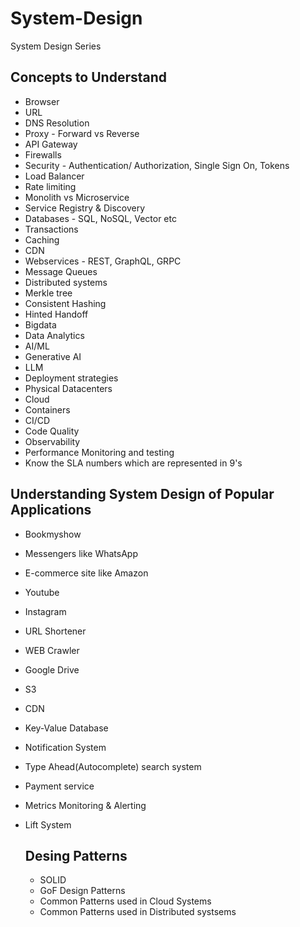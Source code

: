 # System-Design
 System Design Series

 ## Concepts to Understand
 * Browser
 * URL
 * DNS Resolution
 * Proxy - Forward vs Reverse
 * API Gateway
 * Firewalls
 * Security - Authentication/ Authorization, Single Sign On, Tokens
 * Load Balancer
 * Rate limiting
 * Monolith vs Microservice
 * Service Registry & Discovery
 * Databases - SQL, NoSQL, Vector etc
 * Transactions
 * Caching
 * CDN
 * Webservices - REST, GraphQL, GRPC
 * Message Queues
 * Distributed systems
 * Merkle tree
 * Consistent Hashing
 * Hinted Handoff
 * Bigdata
 * Data Analytics
 * AI/ML
 * Generative AI
 * LLM
 * Deployment strategies
 * Physical Datacenters
 * Cloud
 * Containers
 * CI/CD
 * Code Quality
 * Observability
 * Performance Monitoring and testing
 * Know the SLA numbers which are represented in 9's
## Understanding System Design of Popular Applications
* Bookmyshow
* Messengers like WhatsApp
* E-commerce site like Amazon
* Youtube
* Instagram
* URL Shortener
* WEB Crawler
* Google Drive
* S3
* CDN
* Key-Value Database
* Notification System
* Type Ahead(Autocomplete) search system
* Payment service
* Metrics Monitoring & Alerting
* Lift System

  ## Desing Patterns
  * SOLID
  * GoF Design Patterns
  * Common Patterns used in Cloud Systems
  * Common Patterns used in Distributed systsems
